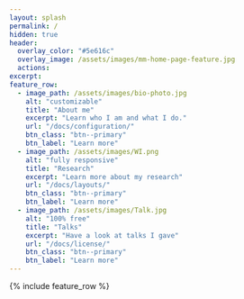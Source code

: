 ```yaml
---
layout: splash
permalink: /
hidden: true
header:
  overlay_color: "#5e616c"
  overlay_image: /assets/images/mm-home-page-feature.jpg
  actions:
excerpt: 
feature_row:
  - image_path: /assets/images/bio-photo.jpg
    alt: "customizable"
    title: "About me"
    excerpt: "Learn who I am and what I do."
    url: "/docs/configuration/"
    btn_class: "btn--primary"
    btn_label: "Learn more"
  - image_path: /assets/images/WI.png
    alt: "fully responsive"
    title: "Research"
    excerpt: "Learn more about my research"
    url: "/docs/layouts/"
    btn_class: "btn--primary"
    btn_label: "Learn more"
  - image_path: /assets/images/Talk.jpg
    alt: "100% free"
    title: "Talks"
    excerpt: "Have a look at talks I gave"
    url: "/docs/license/"
    btn_class: "btn--primary"
    btn_label: "Learn more"      
---
```


{% include feature_row %}
